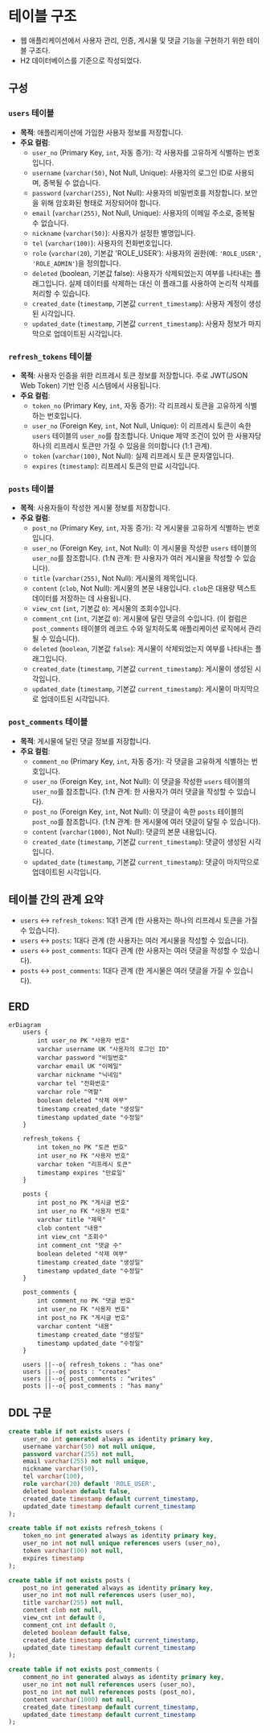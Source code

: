 # 테이블 구조
- 웹 애플리케이션에서 사용자 관리, 인증, 게시물 및 댓글 기능을 구현하기 위한 테이블 구조다.
- H2 데이터베이스를 기준으로 작성되었다.

## 구성
### `users` 테이블
- **목적**: 애플리케이션에 가입한 사용자 정보를 저장합니다.
- **주요 컬럼**:
  - `user_no` (Primary Key, `int`, 자동 증가): 각 사용자를 고유하게 식별하는 번호입니다.
  - `username` (`varchar(50)`, Not Null, Unique): 사용자의 로그인 ID로 사용되며, 중복될 수 없습니다.
  - `password` (`varchar(255)`, Not Null): 사용자의 비밀번호를 저장합니다. 보안을 위해 암호화된 형태로 저장되어야 합니다.
  - `email` (`varchar(255)`, Not Null, Unique): 사용자의 이메일 주소로, 중복될 수 없습니다.
  - `nickname` (`varchar(50)`): 사용자가 설정한 별명입니다.
  - `tel` (`varchar(100)`): 사용자의 전화번호입니다.
  - `role` (`varchar(20`), 기본값 'ROLE_USER'): 사용자의 권한(예: `'ROLE_USER'`, `'ROLE_ADMIN'`)을 정의합니다.
  - `deleted` (boolean, 기본값 false): 사용자가 삭제되었는지 여부를 나타내는 플래그입니다. 실제 데이터를 삭제하는 대신 이 플래그를 사용하여 논리적 삭제를 처리할 수 있습니다.
  - `created_date` (`timestamp`, 기본값 `current_timestamp`): 사용자 계정이 생성된 시각입니다.
  - `updated_date` (`timestamp`, 기본값 `current_timestamp`): 사용자 정보가 마지막으로 업데이트된 시각입니다.

### `refresh_tokens` 테이블
- **목적**: 사용자 인증을 위한 리프레시 토큰 정보를 저장합니다. 주로 JWT(JSON Web Token) 기반 인증 시스템에서 사용됩니다.
- **주요 컬럼**:
  - `token_no` (Primary Key, `int`, 자동 증가): 각 리프레시 토큰을 고유하게 식별하는 번호입니다.
  - `user_no` (Foreign Key, `int`, Not Null, Unique): 이 리프레시 토큰이 속한 `users` 테이블의 `user_no`를 참조합니다. Unique 제약 조건이 있어 한 사용자당 하나의 리프레시 토큰만 가질 수 있음을 의미합니다 (1:1 관계).
  - `token` (`varchar(100)`, Not Null): 실제 리프레시 토큰 문자열입니다.
  - `expires` (`timestamp`): 리프레시 토큰의 만료 시각입니다.

### `posts` 테이블
- **목적**: 사용자들이 작성한 게시물 정보를 저장합니다.
- **주요 컬럼**:
  - `post_no` (Primary Key, `int`, 자동 증가): 각 게시물을 고유하게 식별하는 번호입니다.
  - `user_no` (Foreign Key, `int`, Not Null): 이 게시물을 작성한 `users` 테이블의 `user_no`를 참조합니다. (1:N 관계: 한 사용자가 여러 게시물을 작성할 수 있습니다).
  - `title` (`varchar(255)`, Not Null): 게시물의 제목입니다.
  - `content` (`clob`, Not Null): 게시물의 본문 내용입니다. `clob`은 대용량 텍스트 데이터를 저장하는 데 사용됩니다.
  - `view_cnt` (`int`, 기본값 `0`): 게시물의 조회수입니다.
  - `comment_cnt` (`int`, 기본값 `0`): 게시물에 달린 댓글의 수입니다. (이 컬럼은 `post_comments` 테이블의 레코드 수와 일치하도록 애플리케이션 로직에서 관리될 수 있습니다).
  - `deleted` (`boolean`, 기본값 `false`): 게시물이 삭제되었는지 여부를 나타내는 플래그입니다.
  - `created_date` (`timestamp`, 기본값 `current_timestamp`): 게시물이 생성된 시각입니다.
  - `updated_date` (`timestamp`, 기본값 `current_timestamp`): 게시물이 마지막으로 업데이트된 시각입니다.

### `post_comments` 테이블
- **목적**: 게시물에 달린 댓글 정보를 저장합니다.
- **주요 컬럼**:
  - `comment_no` (Primary Key, `int`, 자동 증가): 각 댓글을 고유하게 식별하는 번호입니다.
  - `user_no` (Foreign Key, `int`, Not Null): 이 댓글을 작성한 `users` 테이블의 `user_no`를 참조합니다. (1:N 관계: 한 사용자가 여러 댓글을 작성할 수 있습니다).
  - `post_no` (Foreign Key, `int`, Not Null): 이 댓글이 속한 `posts` 테이블의 `post_no`를 참조합니다. (1:N 관계: 한 게시물에 여러 댓글이 달릴 수 있습니다).
  - `content` (`varchar(1000)`, Not Null): 댓글의 본문 내용입니다.
  - `created_date` (`timestamp`, 기본값 `current_timestamp`): 댓글이 생성된 시각입니다.
  - `updated_date` (`timestamp`, 기본값 `current_timestamp`): 댓글이 마지막으로 업데이트된 시각입니다.
 
## 테이블 간의 관계 요약
- `users` ↔ `refresh_tokens`: 1대1 관계 (한 사용자는 하나의 리프레시 토큰을 가질 수 있습니다).
- `users` ↔ `posts`: 1대다 관계 (한 사용자는 여러 게시물을 작성할 수 있습니다).
- `users` ↔ `post_comments`: 1대다 관계 (한 사용자는 여러 댓글을 작성할 수 있습니다).
- `posts` ↔ `post_comments`: 1대다 관계 (한 게시물은 여러 댓글을 가질 수 있습니다).

## ERD
```mermaid
erDiagram
    users {
        int user_no PK "사용자 번호"
        varchar username UK "사용자의 로그인 ID"
        varchar password "비밀번호"
        varchar email UK "이메일"
        varchar nickname "닉네임"
        varchar tel "전화번호"
        varchar role "역할"
        boolean deleted "삭제 여부"
        timestamp created_date "생성일"
        timestamp updated_date "수정일"
    }

    refresh_tokens {
        int token_no PK "토큰 번호"
        int user_no FK "사용자 번호"
        varchar token "리프레시 토큰"
        timestamp expires "만료일"
    }

    posts {
        int post_no PK "게시글 번호"
        int user_no FK "사용자 번호"
        varchar title "제목"
        clob content "내용"
        int view_cnt "조회수"
        int comment_cnt "댓글 수"
        boolean deleted "삭제 여부"
        timestamp created_date "생성일"
        timestamp updated_date "수정일"
    }

    post_comments {
        int comment_no PK "댓글 번호"
        int user_no FK "사용자 번호"
        int post_no FK "게시글 번호"
        varchar content "내용"
        timestamp created_date "생성일"
        timestamp updated_date "수정일"
    }

    users ||--o{ refresh_tokens : "has one"
    users ||--o{ posts : "creates"
    users ||--o{ post_comments : "writes"
    posts ||--o{ post_comments : "has many"

```

## DDL 구문
```sql
create table if not exists users (
    user_no int generated always as identity primary key,
    username varchar(50) not null unique,
    password varchar(255) not null,
    email varchar(255) not null unique,
    nickname varchar(50),
    tel varchar(100),
    role varchar(20) default 'ROLE_USER',
    deleted boolean default false,
    created_date timestamp default current_timestamp,
    updated_date timestamp default current_timestamp
);

create table if not exists refresh_tokens (
    token_no int generated always as identity primary key,
    user_no int not null unique references users (user_no),
    token varchar(100) not null,
    expires timestamp
);

create table if not exists posts (
    post_no int generated always as identity primary key,
    user_no int not null references users (user_no),
    title varchar(255) not null,
    content clob not null,
    view_cnt int default 0,
    comment_cnt int default 0,
    deleted boolean default false,
    created_date timestamp default current_timestamp,
    updated_date timestamp default current_timestamp
);

create table if not exists post_comments (
    comment_no int generated always as identity primary key,
    user_no int not null references users (user_no),
    post_no int not null references posts (post_no),
    content varchar(1000) not null,
    created_date timestamp default current_timestamp,
    updated_date timestamp default current_timestamp
);
```
